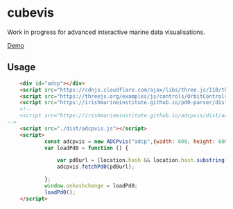 # cubevis

Work in progress for advanced interactive marine data visualisations.

[Demo](https://irishmarineinstitute.github.io/adcpis/)

## Usage

```html
    <div id="adcp"></div>
    <script src="https://cdnjs.cloudflare.com/ajax/libs/three.js/110/three.js"></script>
    <script src="https://threejs.org/examples/js/controls/OrbitControls.js"></script>       
    <script src="https://irishmarineinstitute.github.io/pd0-parser/dist/pd0parser.js"></script>
    <!--
    <script src="https://irishmarineinstitute.github.io/adcpvis/dist/adcpvis.js"></script>
-->
    <script src="./dist/adcpvis.js"></script>
    <script>
            const adcpvis = new ADCPvis("adcp",{width: 600, height: 600});
            var loadPd0 = function () {

                var pd0url = (location.hash && location.hash.substring(1)) || "https://irishmarineinstitute.github.io/pd0-parser/demo/TRDI-WHB600Hz-1323_20160404.pd0";
                adcpvis.fetchPd0(pd0url);

            };
            window.onhashchange = loadPd0;
            loadPd0();
    </script>
    
```
